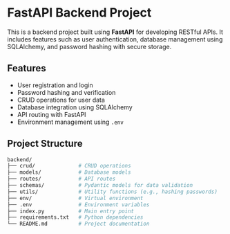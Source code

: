 # FastAPI Backend Project

This is a backend project built using **FastAPI** for developing RESTful APIs. It includes features such as user authentication, database management using SQLAlchemy, and password hashing with secure storage.

## Features
- User registration and login
- Password hashing and verification
- CRUD operations for user data
- Database integration using SQLAlchemy
- API routing with FastAPI
- Environment management using `.env`

## Project Structure
```bash
backend/
├── crud/              # CRUD operations
├── models/            # Database models
├── routes/            # API routes
├── schemas/           # Pydantic models for data validation
├── utils/             # Utility functions (e.g., hashing passwords)
├── env/               # Virtual environment
├── .env               # Environment variables
├── index.py           # Main entry point
├── requirements.txt   # Python dependencies
└── README.md          # Project documentation
